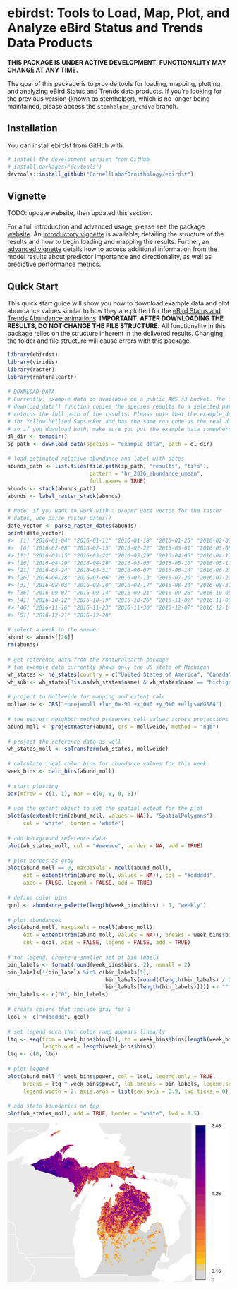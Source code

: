 
<!-- README.md is generated from README.Rmd. Please edit that file -->

# ebirdst: Tools to Load, Map, Plot, and Analyze eBird Status and Trends Data Products

<!-- [![License: GPL v3](https://img.shields.io/badge/License-GPL%20v3-blue.svg)](http://www.gnu.org/licenses/gpl-3.0) -->

**THIS PACKAGE IS UNDER ACTIVE DEVELOPMENT. FUNCTIONALITY MAY CHANGE AT
ANY TIME.**

The goal of this package is to provide tools for loading, mapping,
plotting, and analyzing eBird Status and Trends data products. If you’re
looking for the previous version (known as stemhelper), which is no
longer being maintained, please access the `stemhelper_archive` branch.

## Installation

You can install ebirdst from GitHub with:

``` r
# install the development version from GitHub
# install.packages("devtools")
devtools::install_github("CornellLabofOrnithology/ebirdst")
```

## Vignette

TODO: update website, then updated this section.

For a full introduction and advanced usage, please see the package
[website](https://cornelllabofornithology.github.io/ebirdst). An
[introductory
vignette](https://cornelllabofornithology.github.io/ebirdst/articles/stem-intro-mapping.html)
is available, detailing the structure of the results and how to begin
loading and mapping the results. Further, an [advanced
vignette](https://cornelllabofornithology.github.io/ebirdst/articles/stem-pipd.html)
details how to access additional information from the model results
about predictor importance and directionality, as well as predictive
performance metrics.

## Quick Start

This quick start guide will show you how to download example data and
plot abundance values similar to how they are plotted for the [eBird
Status and Trends Abundance
animations](https://ebird.org/science/status-and-trends/woothr/abundance-map-weekly).
**IMPORTANT. AFTER DOWNLOADING THE RESULTS, DO NOT CHANGE THE FILE
STRUCTURE.** All functionality in this package relies on the structure
inherent in the delivered results. Changing the folder and file
structure will cause errors with this package.

``` r
library(ebirdst)
library(viridis)
library(raster)
library(rnaturalearth)

# DOWNLOAD DATA
# Currently, example data is available on a public AWS s3 bucket. The following 
# download_data() function copies the species results to a selected path and 
# returns the full path of the results. Please note that the example_data is
# for Yellow-bellied Sapsucker and has the same run code as the real data,
# so if you download both, make sure you put the example_data somewhere else.
dl_dir <- tempdir()
sp_path <- download_data(species = "example_data", path = dl_dir)

# load estimated relative abundance and label with dates
abunds_path <- list.files(file.path(sp_path, "results", "tifs"),
                          pattern = "hr_2016_abundance_umean",
                          full.names = TRUE)
abunds <- stack(abunds_path)
abunds <- label_raster_stack(abunds)

# Note: if you want to work with a proper Date vector for the raster 
# dates, use parse_raster_dates()
date_vector <- parse_raster_dates(abunds)
print(date_vector)
#>  [1] "2016-01-04" "2016-01-11" "2016-01-18" "2016-01-25" "2016-02-01"
#>  [6] "2016-02-08" "2016-02-15" "2016-02-22" "2016-03-01" "2016-03-08"
#> [11] "2016-03-15" "2016-03-22" "2016-03-29" "2016-04-05" "2016-04-12"
#> [16] "2016-04-19" "2016-04-26" "2016-05-03" "2016-05-10" "2016-05-17"
#> [21] "2016-05-24" "2016-05-31" "2016-06-07" "2016-06-14" "2016-06-21"
#> [26] "2016-06-28" "2016-07-06" "2016-07-13" "2016-07-20" "2016-07-27"
#> [31] "2016-08-03" "2016-08-10" "2016-08-17" "2016-08-24" "2016-08-31"
#> [36] "2016-09-07" "2016-09-14" "2016-09-21" "2016-09-28" "2016-10-05"
#> [41] "2016-10-12" "2016-10-19" "2016-10-26" "2016-11-02" "2016-11-09"
#> [46] "2016-11-16" "2016-11-23" "2016-11-30" "2016-12-07" "2016-12-14"
#> [51] "2016-12-21" "2016-12-28"

# select a week in the summer
abund <- abunds[[26]]
rm(abunds)

# get reference data from the rnaturalearth package
# the example data currently shows only the US state of Michigan
wh_states <- ne_states(country = c("United States of America", "Canada"))
wh_sub <- wh_states[!is.na(wh_states$name) & wh_states$name == "Michigan", ]

# project to Mollweide for mapping and extent calc
mollweide <- CRS("+proj=moll +lon_0=-90 +x_0=0 +y_0=0 +ellps=WGS84")

# the nearest neighbor method preserves cell values across projections
abund_moll <- projectRaster(abund, crs = mollweide, method = "ngb")

# project the reference data as well
wh_states_moll <- spTransform(wh_states, mollweide)

# calculate ideal color bins for abundance values for this week
week_bins <- calc_bins(abund_moll)

# start plotting
par(mfrow = c(1, 1), mar = c(0, 0, 0, 6))

# use the extent object to set the spatial extent for the plot
plot(as(extent(trim(abund_moll, values = NA)), "SpatialPolygons"), 
     col = 'white', border = 'white')

# add background reference data
plot(wh_states_moll, col = "#eeeeee", border = NA, add = TRUE)

# plot zeroes as gray
plot(abund_moll == 0, maxpixels = ncell(abund_moll),
     ext = extent(trim(abund_moll, values = NA)), col = "#dddddd", 
     axes = FALSE, legend = FALSE, add = TRUE)

# define color bins
qcol <- abundance_palette(length(week_bins$bins) - 1, "weekly")

# plot abundances
plot(abund_moll, maxpixels = ncell(abund_moll),
     ext = extent(trim(abund_moll, values = NA)), breaks = week_bins$bins,
     col = qcol, axes = FALSE, legend = FALSE, add = TRUE)

# for legend, create a smaller set of bin labels
bin_labels <- format(round(week_bins$bins, 2), nsmall = 2)
bin_labels[!(bin_labels %in% c(bin_labels[1],
                               bin_labels[round((length(bin_labels) / 2)) + 1],
                               bin_labels[length(bin_labels)]))] <- ""
bin_labels <- c("0", bin_labels)

# create colors that include gray for 0
lcol <- c("#dddddd", qcol)

# set legend such that color ramp appears linearly
ltq <- seq(from = week_bins$bins[1], to = week_bins$bins[length(week_bins$bins)],
           length.out = length(week_bins$bins))
ltq <- c(0, ltq)

# plot legend
plot(abund_moll ^ week_bins$power, col = lcol, legend.only = TRUE,
     breaks = ltq ^ week_bins$power, lab.breaks = bin_labels, legend.shrink = 0.97,
     legend.width = 2, axis.args = list(cex.axis = 0.9, lwd.ticks = 0))

# add state boundaries on top
plot(wh_states_moll, add = TRUE, border = "white", lwd = 1.5)
```

<img src="README-quick_start-1.png" style="display: block; margin: auto;" />
